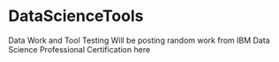 # DataScienceTools
Data Work and Tool Testing
Will be posting random work from IBM Data Science Professional Certification here
